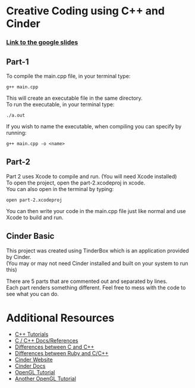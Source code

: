 # Creative Coding using C++ and Cinder  

### [Link to the google slides](https://docs.google.com/presentation/d/1Nbfff_wT78Y0hd0pRPQcZ3ELTr2mQeTN_QCKjN54ebE/pub?start=false&loop=false&delayms=3000)

## Part-1
To compile the main.cpp file, in your terminal type:
    
    g++ main.cpp

This will create an executable file in the same directory.  
To run the executable, in your terminal type:

    ./a.out

If you wish to name the executable, when compiling you can specify by running:

    g++ main.cpp -o <name>

## Part-2
Part 2 uses Xcode to compile and run. (You will need Xcode installed)  
To open the project, open the part-2.xcodeproj in xcode.  
You can also open in the terminal by typing:

    open part-2.xcodeproj

You can then write your code in the main.cpp file just like normal and use Xcode to build and run.

## Cinder Basic
This project was created using TinderBox which is an application provided by Cinder.  
(You may or may not need Cinder installed and built on your system to run this)

There are 5 parts that are commented out and separated by lines.  
Each part renders something different. Feel free to mess with the code to see what you can do.



# Additional Resources
- [C++ Tutorials](http://www.learncpp.com/)
- [C / C++ Docs/References](http://en.cppreference.com/w/)
- [Differences between C and C++](http://fossbytes.com/c-vs-c-differences-comparison/)
- [Differences between Ruby and C/C++](https://www.ruby-lang.org/en/documentation/ruby-from-other-languages/to-ruby-from-c-and-cpp/)
- [Cinder Website](https://libcinder.org/)
- [Cinder Docs](https://libcinder.org/docs/release/v0.9.0/index.html)
- [OpenGL Tutorial](http://learnopengl.com/)
- [Another OpenGL Tutorial](https://open.gl/)